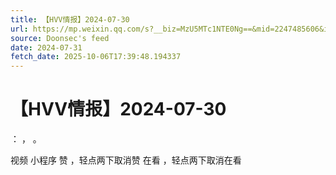 ```yaml
---
title: 【HVV情报】2024-07-30
url: https://mp.weixin.qq.com/s?__biz=MzU5MTc1NTE0Ng==&mid=2247485606&idx=1&sn=b33ddb8d535e0ee5062f529f35f2bf78
source: Doonsec's feed
date: 2024-07-31
fetch_date: 2025-10-06T17:39:48.194337
---
```


# 【HVV情报】2024-07-30

：
，
。

视频
小程序
赞
，轻点两下取消赞
在看
，轻点两下取消在看